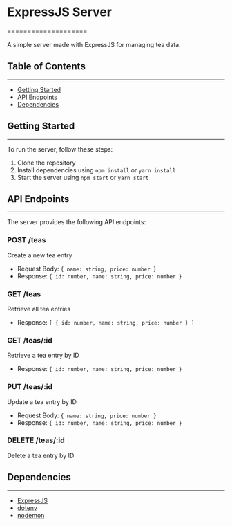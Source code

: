 # ExpressJS Server
====================

A simple server made with ExpressJS for managing tea data.

## Table of Contents
-----------------

* [Getting Started](#getting-started)
* [API Endpoints](#api-endpoints)
* [Dependencies](#dependencies)

## Getting Started
---------------

To run the server, follow these steps:

1. Clone the repository
2. Install dependencies using `npm install` or `yarn install`
3. Start the server using `npm start` or `yarn start`

## API Endpoints
--------------

The server provides the following API endpoints:

### POST /teas

Create a new tea entry

* Request Body: `{ name: string, price: number }`
* Response: `{ id: number, name: string, price: number }`

### GET /teas

Retrieve all tea entries

* Response: `[ { id: number, name: string, price: number } ]`

### GET /teas/:id

Retrieve a tea entry by ID

* Response: `{ id: number, name: string, price: number }`

### PUT /teas/:id

Update a tea entry by ID

* Request Body: `{ name: string, price: number }`
* Response: `{ id: number, name: string, price: number }`

### DELETE /teas/:id

Delete a tea entry by ID

## Dependencies
------------

* [ExpressJS](https://expressjs.com/)
* [dotenv](https://www.npmjs.com/package/dotenv)
* [nodemon](https://www.npmjs.com/package/nodemon)
